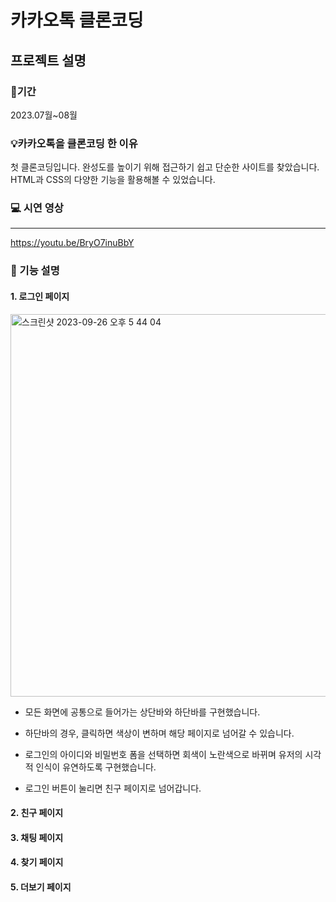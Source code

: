 # 카카오톡 클론코딩

## 프로젝트 설명


### 📆기간



2023.07월~08월



### 💡카카오톡을 클론코딩 한 이유



첫 클론코딩입니다. 완성도를 높이기 위해 접근하기 쉽고 단순한 사이트를 찾았습니다.
HTML과 CSS의 다양한 기능을 활용해볼 수 있었습니다. 



### 💻 시연 영상
---
https://youtu.be/BryO7inuBbY



### 💬 기능 설명

#### 1. 로그인 페이지
<img width="612" alt="스크린샷 2023-09-26 오후 5 44 04" src="https://github.com/KimRosa/kokoa-clone-2023/assets/108081283/b5252846-fa46-4e23-a5d0-c65322e8bd93">


- 모든 화면에 공통으로 들어가는 상단바와 하단바를 구현했습니다. 
- 하단바의 경우, 클릭하면 색상이 변하며 해당 페이지로 넘어갈 수 있습니다. 

- 로그인의 아이디와 비밀번호 폼을 선택하면 회색이 노란색으로 바뀌며 유저의 시각적 인식이 유연하도록 구현했습니다.
- 로그인 버튼이 눌리면 친구 페이지로 넘어갑니다. 


#### 2. 친구 페이지


#### 3. 채팅 페이지

#### 4. 찾기 페이지

#### 5. 더보기 페이지






